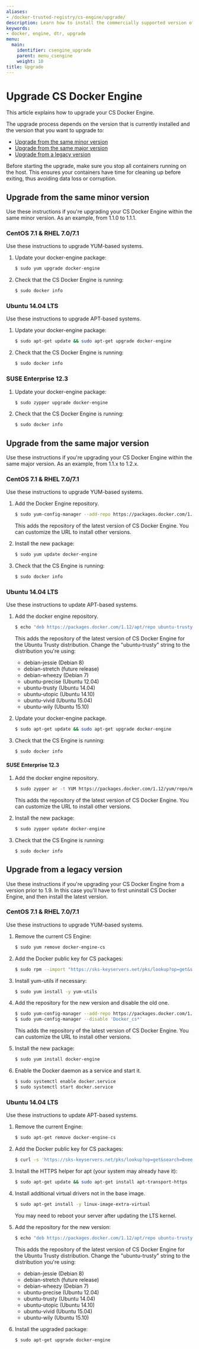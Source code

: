 ```yaml
---
aliases:
- /docker-trusted-registry/cs-engine/upgrade/
description: Learn how to install the commercially supported version of Docker Engine.
keywords:
- docker, engine, dtr, upgrade
menu:
  main:
    identifier: csengine_upgrade
    parent: menu_csengine
    weight: 10
title: Upgrade
---
```


# Upgrade CS Docker Engine

This article explains how to upgrade your CS Docker Engine.

The upgrade process depends on the version that is currently installed and the
version that you want to upgrade to:

* [Upgrade from the same minor version](upgrade.md#upgrade-from-the-same-minor-version)
* [Upgrade from the same major version](upgrade.md#upgrade-from-the-same-major-version)
* [Upgrade from a legacy version](upgrade.md#upgrade-from-a-legacy-version)

Before starting the upgrade, make sure you stop all containers running on the
host. This ensures your containers have time for cleaning up before exiting,
thus avoiding data loss or corruption.

## Upgrade from the same minor version

Use these instructions if you're upgrading your CS Docker Engine within the
same minor version. As an example, from 1.1.0 to 1.1.1.

### CentOS 7.1 & RHEL 7.0/7.1
Use these instructions to upgrade YUM-based systems.

1. Update your docker-engine package:

    ```bash
    $ sudo yum upgrade docker-engine
    ```

2. Check that the CS Docker Engine is running:

    ```bash
    $ sudo docker info
    ```

### Ubuntu 14.04 LTS
Use these instructions to upgrade APT-based systems.

1. Update your docker-engine package:

    ```bash
    $ sudo apt-get update && sudo apt-get upgrade docker-engine
    ```

2. Check that the CS Docker Engine is running:

    ```bash
    $ sudo docker info
    ```

### SUSE Enterprise 12.3

1. Update your docker-engine package:

    ```bash
    $ sudo zypper upgrade docker-engine
    ```

2. Check that the CS Docker Engine is running:

    ```bash
    $ sudo docker info
    ```


## Upgrade from the same major version

Use these instructions if you're upgrading your CS Docker Engine within the
same major version. As an example, from 1.1.x to 1.2.x.


### CentOS 7.1 & RHEL 7.0/7.1
Use these instructions to upgrade YUM-based systems.

1. Add the Docker Engine repository.

    ```bash
    $ sudo yum-config-manager --add-repo https://packages.docker.com/1.12/yum/repo/main/centos/7
    ```

    This adds the repository of the latest version of CS Docker Engine. You can
    customize the URL to install other versions.

2. Install the new package:

    ```bash
    $ sudo yum update docker-engine
    ```

3. Check that the CS Engine is running:

    ```bash
    $ sudo docker info
    ```

### Ubuntu 14.04 LTS
Use these instructions to update APT-based systems.


1. Add the docker engine repository.

    ```bash
    $ echo "deb https://packages.docker.com/1.12/apt/repo ubuntu-trusty main" | sudo tee /etc/apt/sources.list.d/docker.list
    ```

    This adds the repository of the latest version of CS Docker Engine for the
    Ubuntu Trusty distribution. Change the "ubuntu-trusty" string to the
    distribution you're using:

    * debian-jessie (Debian 8)
    * debian-stretch (future release)
    * debian-wheezy (Debian 7)
    * ubuntu-precise (Ubuntu 12.04)
    * ubuntu-trusty (Ubuntu 14.04)
    * ubuntu-utopic (Ubuntu 14.10)
    * ubuntu-vivid (Ubuntu 15.04)
    * ubuntu-wily (Ubuntu 15.10)

2. Update your docker-engine package.

    ```bash
    $ sudo apt-get update && sudo apt-get upgrade docker-engine
    ```

3. Check that the CS Engine is running:

    ```bash
    $ sudo docker info
    ```

#### SUSE Enterprise 12.3

1. Add the docker engine repository.

      ```bash
      $ sudo zypper ar -t YUM https://packages.docker.com/1.12/yum/repo/main/opensuse/12.3 docker-1.12
      ```

      This adds the repository of the latest version of CS Docker Engine. You
      can customize the URL to install other versions.

2. Install the new package:

    ```bash
    $ sudo zypper update docker-engine
    ```

3. Check that the CS Engine is running:

    ```bash
    $ sudo docker info
    ```


## Upgrade from a legacy version

Use these instructions if you're upgrading your CS Docker Engine from a version
prior to 1.9. In this case you'll have to first uninstall CS Docker Engine, and
then install the latest version.

### CentOS 7.1 & RHEL 7.0/7.1
Use these instructions to upgrade YUM-based systems.

1. Remove the current CS Engine:

    ```bash
    $ sudo yum remove docker-engine-cs
    ```

2. Add the Docker public key for CS packages:

    ```bash
    $ sudo rpm --import "https://sks-keyservers.net/pks/lookup?op=get&search=0xee6d536cf7dc86e2d7d56f59a178ac6c6238f52e"
    ```

3. Install yum-utils if necessary:

    ```bash
    $ sudo yum install -y yum-utils
    ```

4. Add the repository for the new version and disable the old one.

    ```bash
    $ sudo yum-config-manager --add-repo https://packages.docker.com/1.12/yum/repo/main/centos/7
    $ sudo yum-config-manager --disable 'Docker_cs*'
    ```

    This adds the repository of the latest version of CS Docker Engine. You
    can customize the URL to install other versions.

5. Install the new package:

    ```bash
    $ sudo yum install docker-engine
    ```

6. Enable the Docker daemon as a service and start it.

    ```bash
    $ sudo systemctl enable docker.service
    $ sudo systemctl start docker.service
    ```

### Ubuntu 14.04 LTS
Use these instructions to update APT-based systems.


1. Remove the current Engine:

    ```bash
    $ sudo apt-get remove docker-engine-cs
    ```

2. Add the Docker public key for CS packages:

    ```bash
    $ curl -s 'https://sks-keyservers.net/pks/lookup?op=get&search=0xee6d536cf7dc86e2d7d56f59a178ac6c6238f52e' | sudo apt-key add --import
    ```

3. Install the HTTPS helper for apt (your system may already have it):

    ```bash
    $ sudo apt-get update && sudo apt-get install apt-transport-https
    ```

4. Install additional virtual drivers not in the base image.

    ```bash
    $ sudo apt-get install -y linux-image-extra-virtual
    ```

    You may need to reboot your server after updating the LTS kernel.

5. Add the repository for the new version:

    ```bash
    $ echo "deb https://packages.docker.com/1.12/apt/repo ubuntu-trusty main" | sudo tee /etc/apt/sources.list.d/docker.list
    ```

    This adds the repository of the latest version of CS Docker Engine for the
    Ubuntu Trusty distribution. Change the "ubuntu-trusty" string to the
    distribution you're using:

    * debian-jessie (Debian 8)
    * debian-stretch (future release)
    * debian-wheezy (Debian 7)
    * ubuntu-precise (Ubuntu 12.04)
    * ubuntu-trusty (Ubuntu 14.04)
    * ubuntu-utopic (Ubuntu 14.10)
    * ubuntu-vivid (Ubuntu 15.04)
    * ubuntu-wily (Ubuntu 15.10)


6. Install the upgraded package:

    ```bash
    $ sudo apt-get upgrade docker-engine
    ```
